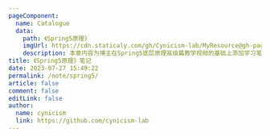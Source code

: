 ```yaml
---
pageComponent:
  name: Catalogue
  data:
    path: 《Spring5原理》
    imgUrl: https://cdn.staticaly.com/gh/Cynicism-lab/MyResource@gh-pages/image/QQ截图20230727210828.3c6pzlsa0wsg.webp
    description: 本章内容为博主在Spring5底层原理高级篇教学视频的基础上添加学习笔记
title: 《Spring5原理》笔记
date: 2023-07-27 15:49:22
permalink: /note/spring5/
article: false
comment: false
editLink: false
author:
  name: cynicism
  link: https://github.com/cynicism-lab
---
```

